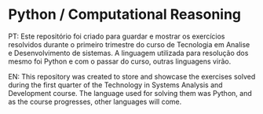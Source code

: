 # Python / Computational Reasoning

PT: Este repositório foi criado para guardar e mostrar os exercícios resolvidos durante o primeiro trimestre do curso de Tecnologia em Analise e Desenvolvimento de sistemas. A linguagem utilizada para resolução dos mesmo foi Python e com o passar do curso, outras linguagens virão.

EN: This repository was created to store and showcase the exercises solved during the first quarter of the Technology in Systems Analysis and Development course. The language used for solving them was Python, and as the course progresses, other languages will come.
